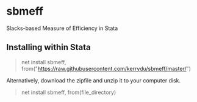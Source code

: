 # sbmeff
 Slacks-based Measure of Efficiency in Stata
 
 ## Installing within Stata
 
 > net install sbmeff, from("https://raw.githubusercontent.com/kerrydu/sbmeff/master/")
 
 Alternatively, download the zipfile and unzip it to your computer disk. 
   > net install sbmeff, from(file_directory)
